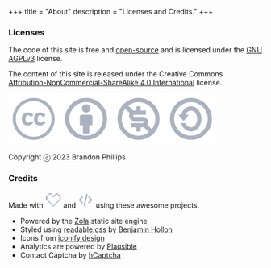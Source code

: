 +++
title = "About"
description = "Licenses and Credits."
+++

### Licenses

The code of this site is free and [open-source](https://codeberg.org/brandont/brandont.dev) and is licensed under the [GNU AGPLv3](https://www.gnu.org/licenses/agpl-3.0.en.html) license.

The content of this site is released under the Creative Commons [Attribution-NonCommercial-ShareAlike 4.0 International](https://creativecommons.org/licenses/by-nc-sa/4.0) license.

![Creative Commons](creative-commons-line.svg)
![Attribution](attribution-outline.svg)
![Non Commercial](creative-commons-noncommercial-us.svg)
![Share Alike](creative-commons-sharealike.svg)

Copyright ⓒ  2023 Brandon Phillips

### Credits
Made with ![Heart](heart.svg) and ![Code](code.svg) using these awesome projects.  
- Powered by the [Zola](https://getzola.org) static site engine
- Styled using [readable.css](https://readable-css.freedomtowrite.org/) by [Benjamin Hollon](https://benjaminhollon.com/)
- Icons from [iconify.design](https://iconify.design/)
- Analytics are powered by [Plausible](https://plausible.io)
- Contact Captcha by [hCaptcha](https://www.hcaptcha.com/)
